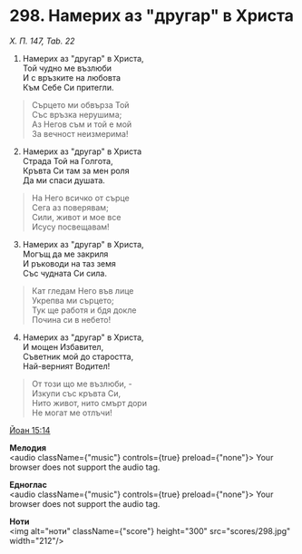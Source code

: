 # 298. Намерих аз "другар" в Христа

_Х. П. 147, Tab. 22_

1. Намерих аз "другар" в Христа,  
Той чудно ме възлюби  
И с връзките на любовта  
Към Себе Си притегли.  

> Сърцето ми обвърза Той  
> Със връзка нерушима;  
> Аз Негов съм и той е мой  
> За вечност неизмерима!

2. Намерих аз "другар" в Христа  
Страда Той на Голгота,  
Кръвта Си там за мен роля  
Да ми спаси душата.  

> На Него всичко от сърце  
> Сега аз поверявам;  
> Сили, живот и мое все  
> Исусу посвещавам!

3. Намерих аз "другар" в Христа,  
Могъщ да ме закриля  
И ръководи на таз земя  
Със чудната Си сила.  

> Кат гледам Него във лице  
> Укрепва ми сърцето;  
> Тук ще работя и бдя докле  
> Почина си в небето!

4. Намерих аз "другар" в Христа,  
И мощен Избавител,  
Съветник мой до старостта,  
Най-верният Водител!  

> От този що ме възлюби, -  
> Изкупи със кръвта Си,  
> Нито живот, нито смърт дори  
> Не могат ме отлъчи!

[Йоан 15:14](http://biblia.bg/index.php?k=43&g=15&s=14)

**Мелодия**  
<audio className={"music"} controls={true} preload={"none"}>
    <source src="mp3/298.mp3" type="audio/mpeg"/>
    Your browser does not support the audio tag.
</audio>

**Едноглас**  
<audio className={"music"} controls={true} preload={"none"}>
    <source src="transp/298.mp3" type="audio/mpeg"/>
    Your browser does not support the audio tag.
</audio>

**Ноти**  
<img alt="ноти" className={"score"} height="300" src="scores/298.jpg" width="212"/>
